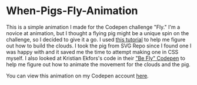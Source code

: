 # When-Pigs-Fly-Animation
<p>This is a simple animation I made for the Codepen challenge "Fly." I'm a novice at animation, but I thought a flying pig might be a unique spin on the challenge, so I decided to give it a go. I used <a href="https://albertwalicki.com/blog/unique-weather-app-images#excercise-no.1---first-ever-css-cloud">this tutorial</a> to help me figure out how to build the clouds. I took the pig from SVG Repo since I found one I was happy with and it saved me the time to attempt making one in CSS myself. I also looked at Kristian Ekfors's code in their <a href="https://codepen.io/Ekfors/pen/wvyPGgb">"Be Fly" Codepen</a> to help me figure out how to animate the movement for the clouds and the pig.</p>
<p>You can view this animation on my Codepen account <a href="https://codepen.io/TurtleQueenCoding/pen/vYdWVRz">here</a>.</p>
